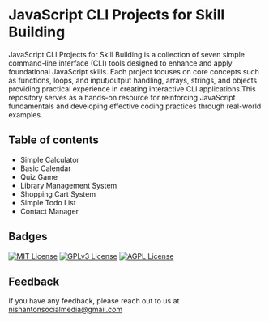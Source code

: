 
# JavaScript CLI Projects for Skill Building

JavaScript CLI Projects for Skill Building is a collection of seven simple command-line interface (CLI) tools designed to enhance and apply foundational JavaScript skills. Each project focuses on core concepts such as functions, loops, and input/output handling, arrays, strings, and objects providing practical experience in creating interactive CLI applications.This repository serves as a hands-on resource for reinforcing JavaScript fundamentals and developing effective coding practices through real-world examples.




## Table of contents
* Simple Calculator
* Basic Calendar
* Quiz Game
* Library Management System
* Shopping Cart System
* Simple Todo List
* Contact Manager

## Badges

[![MIT License](https://img.shields.io/badge/License-MIT-green.svg)](https://choosealicense.com/licenses/mit/)
[![GPLv3 License](https://img.shields.io/badge/License-GPL%20v3-yellow.svg)](https://opensource.org/licenses/)
[![AGPL License](https://img.shields.io/badge/license-AGPL-blue.svg)](http://www.gnu.org/licenses/agpl-3.0)


## Feedback

If you have any feedback, please reach out to us at nishantonsocialmedia@gmail.com

